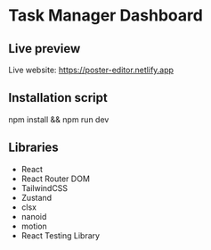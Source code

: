 # Task Manager Dashboard

## Live preview
Live website: https://poster-editor.netlify.app
<br />

## Installation script
npm install && npm run dev
<br />

## Libraries
- React
- React Router DOM
- TailwindCSS
- Zustand
- clsx
- nanoid
- motion
- React Testing Library